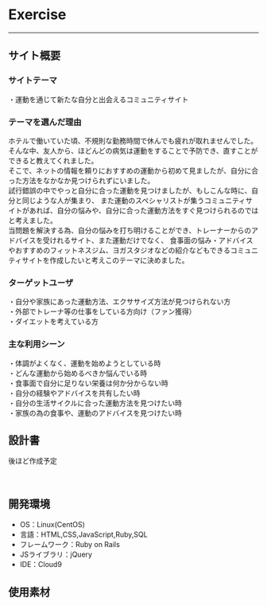 # Exercise
***
## サイト概要
### サイトテーマ
・運動を通じて新たな自分と出会えるコミュニティサイト
​
### テーマを選んだ理由
ホテルで働いていた頃、不規則な勤務時間で休んでも疲れが取れませんでした。<br>
そんな中、友人から、ほどんどの病気は運動をすることで予防でき、直すことができると教えてくれました。<br>
そこで、ネットの情報を頼りにおすすめの運動から初めて見ましたが、自分に合った方法をなかなか見つけられずにいました。<br>
試行錯誤の中でやっと自分に合った運動を見つけましたが、もしこんな時に、自分と同じような人が集まり、
また運動のスペシャリストが集うコミュニティサイトがあれば、自分の悩みや、自分に合った運動方法をすぐ見つけられるのではと考えました。<br>
当問題を解決する為、自分の悩みを打ち明けることができ、トレーナーからのアドバイスを受けれるサイト、また運動だけでなく、
食事面の悩み・アドバイスやおすすめのフィットネスジム、ヨガスタジオなどの紹介などもできるコミュニティサイトを作成したいと考えこのテーマに決めました。

### ターゲットユーザ
・自分や家族にあった運動方法、エクササイズ方法が見つけられない方<br>
・外部でトレーナ等の仕事をしている方向け（ファン獲得）<br>
・ダイエットを考えている方<br>

### 主な利用シーン
・体調がよくなく、運動を始めようとしている時<br>
・どんな運動から始めるべきか悩んでいる時<br>
・食事面で自分に足りない栄養は何か分からない時<br>
・自分の経験やアドバイスを共有したい時<br>
・自分の生活サイクルに合った運動方法を見つけたい時<br>
・家族の為の食事や、運動のアドバイスを見つけたい時<br>

## 設計書
後ほど作成予定
<!-- 【補足説明】 -->
<!-- - テーマ提出時点では不要です。 -->
<!-- - 当項目には「後ほど作成予定」と記載しましょう。 -->
​
## 開発環境
- OS：Linux(CentOS)
- 言語：HTML,CSS,JavaScript,Ruby,SQL
- フレームワーク：Ruby on Rails
- JSライブラリ：jQuery
- IDE：Cloud9
​
## 使用素材
<!-- - 外部サービスの画像素材・音声素材を使用した場合は、必ずサービス名とURLを明記してください。 -->
<!-- - アプリケーションの実装に使用したgem/bootstrapのリファレンスなどの記載は不要です。 -->
<!-- - 使用しない場合は、使用素材の項目をREADMEから削除してください。 -->
<!-- - 架空の団体・題材を前提にポートフォリオを制作する場合、下記のテンプレートを当項目内に記載しましょう。 -->
<!-- 【テンプレート】 -->
<!-- 著作権を考慮し、架空のデータを扱う予定です。 -->
<!-- なお今後、実在するデータを利用する際には、事前に著作権保持者と契約を結んだ上で利用します。 -->